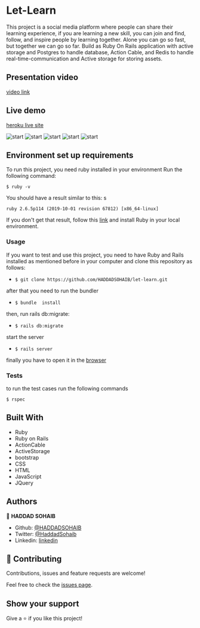 # Let-Learn

This project is a social media platform where people can share their learning experience, if you are learning a new skill, you can join and find, follow, and inspire people by learning together. Alone you can go so fast, but together we can go so far.
Build as Ruby On Rails application with active storage and Postgres to handle database, Action Cable, and Redis to handle real-time-communication and Active storage for storing assets.

## Presentation video

[video link](https://www.youtube.com/watch?v=7gN_Q1u_L9g)

## Live demo

[heroku live site](https://let-learn.herokuapp.com/)

![start](/public/imgages/readme/1.png)
![start](/public/imgages/readme/2.png)
![start](/public/imgages/readme/3.png)
![start](/public/imgages/readme/4.png)
![start](/public/imgages/readme/5.png)

## Environment set up requirements

To run this project, you need ruby installed in your environment
Run the following command:

```
$ ruby -v
```

You should have a result similar to this:
s
```
ruby 2.6.5p114 (2019-10-01 revision 67812) [x86_64-linux]
```

If you don't get that result, follow this [link](https://www.ruby-lang.org/en/documentation/installation/) and install Ruby in your local environment.


### Usage

If you want to test and use this project, you need to have Ruby and Rails installed  as mentioned before in your computer and clone this repository as follows:
* `$ git clone https://github.com/HADDADSOHAIB/let-learn.git`

after that you need to run the bundler
* `$ bundle  install`

then, run rails db:migrate:
* `$ rails db:migrate`

start the server
* `$ rails server`

finally you have to open it in the [browser](http://localhost:3000/)

### Tests

to run the test cases run the following commands


```$ rspec```


## Built With

- Ruby
- Ruby on Rails
- ActionCable
- ActiveStorage
- bootstrap
- CSS
- HTML
- JavaScript
- JQuery

## Authors

👤 **HADDAD SOHAIB**

- Github: [@HADDADSOHAIB](https://github.com/HADDADSOHAIB)
- Twitter: [@HaddadSohaib](https://twitter.com/HaddadSohaib)
- Linkedin: [linkedin](https://www.linkedin.com/in/sohaibhaddad/)


## 🤝 Contributing

Contributions, issues and feature requests are welcome!

Feel free to check the [issues page](issues/).

## Show your support

Give a ⭐️ if you like this project!
